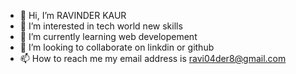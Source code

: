 - 👋 Hi, I’m RAVINDER KAUR 
- 👀 I’m interested in tech world new skills
- 🌱 I’m currently learning web developement
- 💞️ I’m looking to collaborate on linkdin or github
- 📫 How to reach me my email address is ravi04der8@gmail.com 

<!---
ravinder2023/ravinder2023 is a ✨ special ✨ repository because its `README.md` (this file) appears on your GitHub profile.
You can click the Preview link to take a look at your changes.
--->
